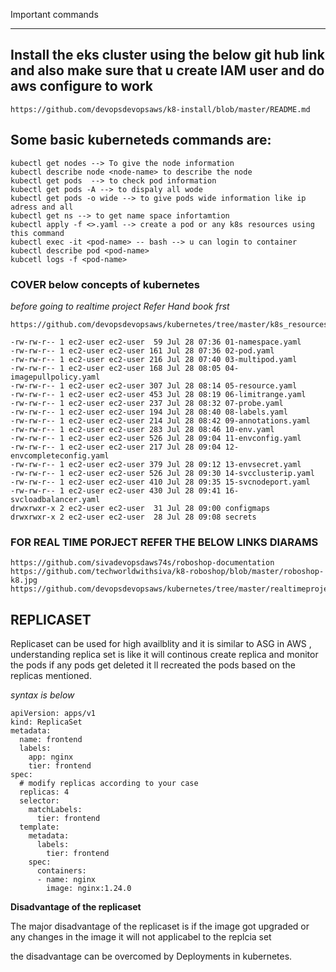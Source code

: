 Important commands
********************

## Install the eks cluster using the below git hub link and also make sure that u create IAM user and do aws configure to work
```
https://github.com/devopsdevopsaws/k8-install/blob/master/README.md
```

## Some basic kuberneteds commands are:
```
kubectl get nodes --> To give the node information 
kubectl describe node <node-name> to describe the node 
kubectl get pods  --> to check pod information
kubectl get pods -A --> to dispaly all wode
kubectl get pods -o wide --> to give pods wide information like ip adress and all
kubectl get ns --> to get name space infortamtion 
kubectl apply -f <>.yaml --> create a pod or any k8s resources using this command
kubectl exec -it <pod-name> -- bash --> u can login to container
kubectl describe pod <pod-name>
kubcetl logs -f <pod-name>
```
### COVER below concepts of kubernetes 
*before going to realtime project*
*Refer Hand book frst*
```
https://github.com/devopsdevopsaws/kubernetes/tree/master/k8s_resources

-rw-rw-r-- 1 ec2-user ec2-user  59 Jul 28 07:36 01-namespace.yaml
-rw-rw-r-- 1 ec2-user ec2-user 161 Jul 28 07:36 02-pod.yaml
-rw-rw-r-- 1 ec2-user ec2-user 216 Jul 28 07:40 03-multipod.yaml
-rw-rw-r-- 1 ec2-user ec2-user 168 Jul 28 08:05 04-imagepullpolicy.yaml
-rw-rw-r-- 1 ec2-user ec2-user 307 Jul 28 08:14 05-resource.yaml
-rw-rw-r-- 1 ec2-user ec2-user 453 Jul 28 08:19 06-limitrange.yaml
-rw-rw-r-- 1 ec2-user ec2-user 237 Jul 28 08:32 07-probe.yaml
-rw-rw-r-- 1 ec2-user ec2-user 194 Jul 28 08:40 08-labels.yaml
-rw-rw-r-- 1 ec2-user ec2-user 214 Jul 28 08:42 09-annotations.yaml
-rw-rw-r-- 1 ec2-user ec2-user 283 Jul 28 08:46 10-env.yaml
-rw-rw-r-- 1 ec2-user ec2-user 526 Jul 28 09:04 11-envconfig.yaml
-rw-rw-r-- 1 ec2-user ec2-user 217 Jul 28 09:04 12-envcompleteconfig.yaml
-rw-rw-r-- 1 ec2-user ec2-user 379 Jul 28 09:12 13-envsecret.yaml
-rw-rw-r-- 1 ec2-user ec2-user 526 Jul 28 09:30 14-svcclusterip.yaml
-rw-rw-r-- 1 ec2-user ec2-user 410 Jul 28 09:35 15-svcnodeport.yaml
-rw-rw-r-- 1 ec2-user ec2-user 430 Jul 28 09:41 16-svcloadbalancer.yaml
drwxrwxr-x 2 ec2-user ec2-user  31 Jul 28 09:00 configmaps
drwxrwxr-x 2 ec2-user ec2-user  28 Jul 28 09:08 secrets

```

### FOR REAL TIME PORJECT REFER THE BELOW LINKS DIARAMS

```
https://github.com/sivadevopsdaws74s/roboshop-documentation
https://github.com/techworldwithsiva/k8-roboshop/blob/master/roboshop-k8.jpg
https://github.com/devopsdevopsaws/kubernetes/tree/master/realtimeproject

```

## REPLICASET

Replicaset can be used for high availblity and it is similar to ASG in AWS , understanding replica set is like it will continous create replica and monitor the pods if any pods get deleted it ll recreated the pods based on the replicas mentioned. 

*syntax is below*

```
apiVersion: apps/v1
kind: ReplicaSet
metadata:
  name: frontend
  labels:
    app: nginx
    tier: frontend
spec:
  # modify replicas according to your case
  replicas: 4
  selector:
    matchLabels:
      tier: frontend
  template:
    metadata:
      labels:
        tier: frontend
    spec:
      containers:
      - name: nginx
        image: nginx:1.24.0

```

**Disadvantage of the replicaset**

The major disadvantage of the replicaset is if the image got upgraded or any changes in the image it will not applicabel to the replcia set 

the disadvantage can be overcomed by Deployments in kubernetes.

